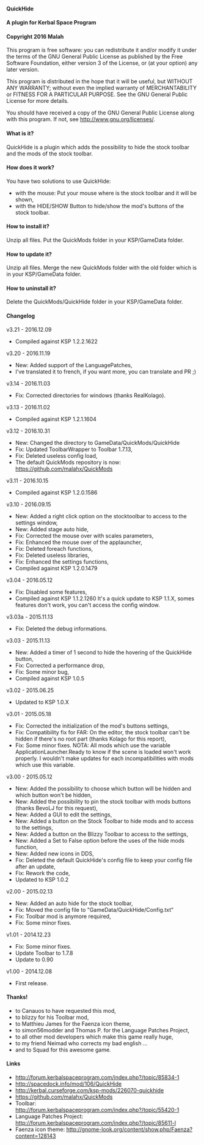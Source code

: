 ﻿#### QuickHide
#### A plugin for Kerbal Space Program
#### Copyright 2016 Malah

This program is free software: you can redistribute it and/or modify
it under the terms of the GNU General Public License as published by
the Free Software Foundation, either version 3 of the License, or
(at your option) any later version.

This program is distributed in the hope that it will be useful,
but WITHOUT ANY WARRANTY; without even the implied warranty of
MERCHANTABILITY or FITNESS FOR A PARTICULAR PURPOSE.  See the
GNU General Public License for more details.

You should have received a copy of the GNU General Public License
along with this program.  If not, see <http://www.gnu.org/licenses/>. 


#### What is it?

QuickHide is a plugin which adds the possibility to hide the stock toolbar and the mods of the stock toolbar.

#### How does it work?

You have two solutions to use QuickHide:
* with the mouse: Put your mouse where is the stock toolbar and it will be shown,
* with the HIDE/SHOW Button to hide/show the mod's buttons of the stock toolbar.

#### How to install it?

Unzip all files. Put the QuickMods folder in your KSP/GameData folder.

#### How to update it?

Unzip all files. Merge the new QuickMods folder with the old folder which is in your KSP/GameData folder.

#### How to uninstall it?

Delete the QuickMods/QuickHide folder in your KSP/GameData folder.

#### Changelog

v3.21 - 2016.12.09
* Compiled against KSP 1.2.2.1622

v3.20 - 2016.11.19
* New: Added support of the LanguagePatches,
* I've translated it to french, if you want more, you can translate and PR ;)

v3.14 - 2016.11.03
* Fix: Corrected directories for windows (thanks RealKolago).

v3.13 - 2016.11.02
* Compiled against KSP 1.2.1.1604

v3.12 - 2016.10.31
* New: Changed the directory to GameData/QuickMods/QuickHide
* Fix: Updated ToolbarWrapper to Toolbar 1.7.13,
* Fix: Deleted useless config load,
* The default QuickMods repository is now: https://github.com/malahx/QuickMods

v3.11 - 2016.10.15
* Compiled against KSP 1.2.0.1586

v3.10 - 2016.09.15
* New: Added a right click option on the stocktoolbar to access to the settings window,
* New: Added stage auto hide,
* Fix: Corrected the mouse over with scales parameters,
* Fix: Enhanced the mouse over of the applauncher,
* Fix: Deleted foreach functions,
* Fix: Deleted useless libraries,
* Fix: Enhanced the settings functions,
* Compiled against KSP 1.2.0.1479

v3.04 - 2016.05.12
* Fix: Disabled some features,
* Compiled against KSP 1.1.2.1260
It's a quick update to KSP 1.1.X, somes features don't work, you can't access the config window.

v3.03a - 2015.11.13
* Fix: Deleted the debug informations.

v3.03 - 2015.11.13
* New: Added a timer of 1 second to hide the hovering of the QuickHide button,
* Fix: Corrected a performance drop,
* Fix: Some minor bug,
* Compiled against KSP 1.0.5

v3.02 - 2015.06.25
* Updated to KSP 1.0.X

v3.01 - 2015.05.18
* Fix: Corrected the initialization of the mod's buttons settings,
* Fix: Compatibility fix for FAR: On the editor, the stock toolbar can't be hidden if there's no root part (thanks Kolago for this report),
* Fix: Some minor fixes.
NOTA: All mods which use the variable ApplicationLauncher.Ready to know if the scene is loaded won't work properly. I wouldn't make updates for each incompatibilities with mods which use this variable.

v3.00 - 2015.05.12
* New: Added the possibility to choose which button will be hidden and which button won't be hidden,
* New: Added the possibility to pin the stock toolbar with mods buttons (thanks BevoLJ for this request),
* New: Added a GUI to edit the settings,
* New: Added a button on the Stock Toolbar to hide mods and to access to the settings,
* New: Added a button on the Blizzy Toolbar to access to the settings,
* New: Added a Set to False option before the uses of the hide mods function,
* New: Added new icons in DDS,
* Fix: Deleted the default QuickHide's config file to keep your config file after an update,
* Fix: Rework the code,
* Updated to KSP 1.0.2

v2.00 - 2015.02.13
* New: Added an auto hide for the stock toolbar,
* Fix: Moved the config file to "GameData/QuickHide/Config.txt"
* Fix: Toolbar mod is anymore required,
* Fix: Some minor fixes.

v1.01 - 2014.12.23
* Fix: Some minor fixes.
* Update Toolbar to 1.7.8
* Update to 0.90

v1.00 - 2014.12.08
* First release.


#### Thanks!

* to Canauos to have requested this mod,
* to blizzy for his Toolbar mod,
* to Matthieu James for the Faenza icon theme,
* to simon56modder and Thomas P. for the Language Patches Project,
* to all other mod developers which make this game really huge,
* to my friend Neimad who corrects my bad english ...
* and to Squad for this awesome game.

#### Links

* http://forum.kerbalspaceprogram.com/index.php?/topic/85834-1
* http://spacedock.info/mod/106/QuickHide
* http://kerbal.curseforge.com/ksp-mods/226070-quickhide
* https://github.com/malahx/QuickMods
* Toolbar: http://forum.kerbalspaceprogram.com/index.php?/topic/55420-1
* Language Patches Project: http://forum.kerbalspaceprogram.com/index.php?/topic/85611-l
* Faenza icon theme: http://gnome-look.org/content/show.php/Faenza?content=128143
